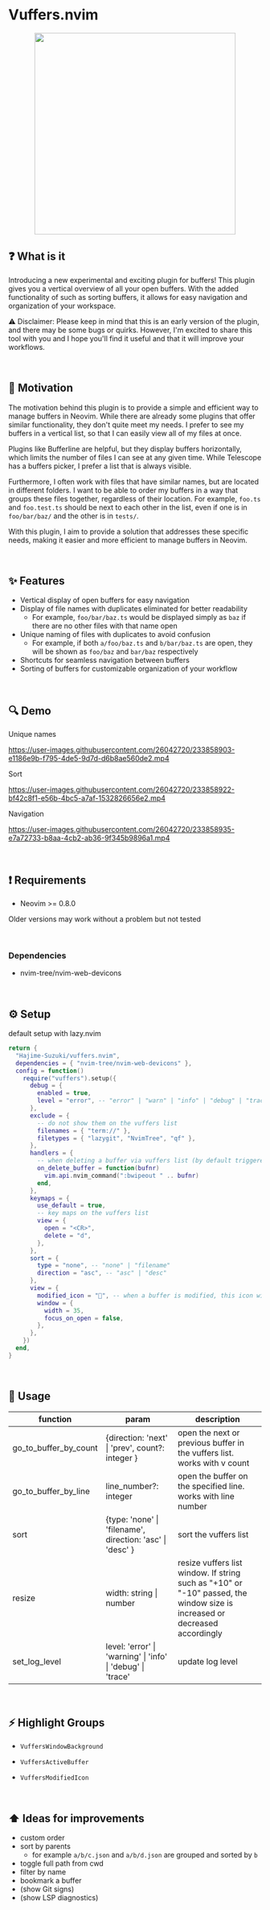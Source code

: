# Vuffers.nvim

<p align="center">
  <img width="400" src="https://user-images.githubusercontent.com/26042720/233860459-7d4da8f7-7ca7-4900-b274-e426a40e3dfa.png">
</p>

## ❓ What is it

Introducing a new experimental and exciting plugin for buffers! This plugin gives you a vertical overview of all your open buffers. With the added functionality of such as sorting buffers, it allows for easy navigation and organization of your workspace.

⚠️ Disclaimer:
Please keep in mind that this is an early version of the plugin, and there may be some bugs or quirks. However, I'm excited to share this tool with you and I hope you'll find it useful and that it will improve your workflows.

<br>

## 🔋 Motivation

The motivation behind this plugin is to provide a simple and efficient way to manage buffers in Neovim. While there are already some plugins that offer similar functionality, they don't quite meet my needs. I prefer to see my buffers in a vertical list, so that I can easily view all of my files at once.

Plugins like Bufferline are helpful, but they display buffers horizontally, which limits the number of files I can see at any given time. While Telescope has a buffers picker, I prefer a list that is always visible.

Furthermore, I often work with files that have similar names, but are located in different folders. I want to be able to order my buffers in a way that groups these files together, regardless of their location. For example, `foo.ts` and `foo.test.ts` should be next to each other in the list, even if one is in `foo/bar/baz/` and the other is in `tests/`.

With this plugin, I aim to provide a solution that addresses these specific needs, making it easier and more efficient to manage buffers in Neovim.

<br>

## ✨ Features

- Vertical display of open buffers for easy navigation
- Display of file names with duplicates eliminated for better readability
  - For example, `foo/bar/baz.ts` would be displayed simply as `baz` if there are no other files with that name open
- Unique naming of files with duplicates to avoid confusion
  - For example, if both `a/foo/baz.ts` and `b/bar/baz.ts` are open, they will be shown as `foo/baz` and `bar/baz` respectively
- Shortcuts for seamless navigation between buffers
- Sorting of buffers for customizable organization of your workflow

<br>

## 🔍 Demo

Unique names

https://user-images.githubusercontent.com/26042720/233858903-e1186e9b-f795-4de5-9d7d-d6b8ae560de2.mp4

Sort

https://user-images.githubusercontent.com/26042720/233858922-bf42c8f1-e56b-4bc5-a7af-1532826656e2.mp4

Navigation

https://user-images.githubusercontent.com/26042720/233858935-e7a72733-b8aa-4cb2-ab36-9f345b9896a1.mp4

<br>

## ❗ Requirements

- Neovim >= 0.8.0

Older versions may work without a problem but not tested

<br>

### Dependencies

- nvim-tree/nvim-web-devicons

<br>

## ⚙️ Setup

default setup with lazy.nvim

```lua
return {
  "Hajime-Suzuki/vuffers.nvim",
  dependencies = { "nvim-tree/nvim-web-devicons" },
  config = function()
    require("vuffers").setup({
      debug = {
        enabled = true,
        level = "error", -- "error" | "warn" | "info" | "debug" | "trace"
      },
      exclude = {
        -- do not show them on the vuffers list
        filenames = { "term://" },
        filetypes = { "lazygit", "NvimTree", "qf" },
      },
      handlers = {
        -- when deleting a buffer via vuffers list (by default triggered by "d" key)
        on_delete_buffer = function(bufnr)
          vim.api.nvim_command(":bwipeout " .. bufnr)
        end,
      },
      keymaps = {
        use_default = true,
        -- key maps on the vuffers list
        view = {
          open = "<CR>",
          delete = "d",
        },
      },
      sort = {
        type = "none", -- "none" | "filename"
        direction = "asc", -- "asc" | "desc"
      },
      view = {
        modified_icon = "󰛿", -- when a buffer is modified, this icon will be shown
        window = {
          width = 35,
          focus_on_open = false,
        },
      },
    })
  end,
}
```

<br>

## 🔫 Usage

| function              | param                                                       | description                                                                                                                |
| --------------------- | ----------------------------------------------------------- | -------------------------------------------------------------------------------------------------------------------------- |
| go_to_buffer_by_count | {direction: 'next' \| 'prev', count?: integer }             | open the next or previous buffer in the vuffers list. works with v count                                                   |
| go_to_buffer_by_line  | line_number?: integer                                       | open the buffer on the specified line. works with line number                                                              |
| sort                  | {type: 'none' \| 'filename', direction: 'asc' \| 'desc' }   | sort the vuffers list                                                                                                      |
| resize                | width: string \| number                                     | resize vuffers list window. If string such as "+10" or "-10" passed, the window size is increased or decreased accordingly |
| set_log_level         | level: 'error' \| 'warning' \| 'info' \| 'debug' \| 'trace' | update log level                                                                                                           |

<br>

## ⚡ Highlight Groups

- `VuffersWindowBackground`

- `VuffersActiveBuffer`

- `VuffersModifiedIcon`

<br>

## ⬆️ Ideas for improvements

- custom order
- sort by parents
  - for example `a/b/c.json` and `a/b/d.json` are grouped and sorted by `b`
- toggle full path from cwd
- filter by name
- bookmark a buffer
- (show Git signs)
- (show LSP diagnostics)
